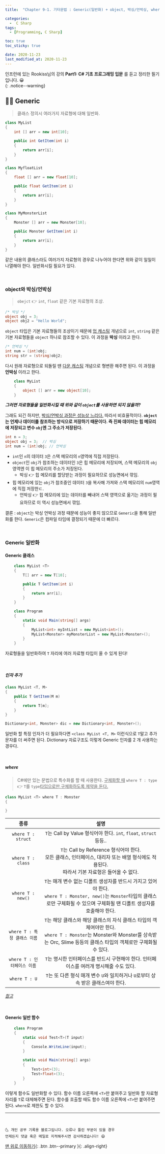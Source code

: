 ```yaml
---
title:  "Chapter 9-1. 기타문법 : Generic(일반화) + object, 박싱/언박싱, where" 

categories:
  -  C Sharp
tags:
  - [Programming, C Sharp]

toc: true
toc_sticky: true

date: 2020-11-23
last_modified_at: 2020-11-23
---
```


인프런에 있는 Rookiss님의 강의 **Part1: C# 기초 프로그래밍 입문** 를 듣고 정리한 필기입니다. 😀  
{: .notice--warning}


## 👩🏼 Generic

> 클래스 정의시 여러가지 자료형에 대해 일반화.

```c#
class MyList
{
    int [] arr = new int[10];

    public int GetItem(int i)
    {
        return arr[i];
    }
}

class MyfloatList
{
    float [] arr = new float[10];

    public float GetItem(int i)
    {
        return arr[i];
    }
}

class MyMonsterList
{
    Monster [] arr = new Monster[10];

    public Monster GetItem(int i)
    {
        return arr[i];
    }
}
```

같은 내용의 클래스라도 여러가지 자료형의 경우로 나누어야 한다면 위와 같이 일일이 나열해야 한다. 일반화시킬 필요가 있다. 

<br>

### object와 박싱/언박싱

> `obejct` 👉 `int`, `float` 같은 기본 자료형의 조상.

```c#
/* 박싱 */
object obj = 3; 
object obj2 = "Hello World";
```

`object` 타입은 기본 자료형들의 조상이기 때문에 <u>업 캐스팅</u> 개념으로 `int`, `string` 같은 기본 자료형들을 `object` 하나로 참조할 수 있다. 이 과정을 **박싱** 이라고 한다.

```c#
/* 언박싱 */
int num = (int)obj;
string str = (string)obj2;
```

다시 원래 자료형으로 되돌릴 땐 <u>다운 캐스팅</u> 개념으로 형변환 해주면 된다. 이 과정을 **언박싱** 이라고 한다.

```c#
    class MyList 
    {  
        object [] arr = new object[10];
    }
```

***그러면 자료형들을 일반화시킬 때 위와 같이 `object`를 사용하면 되지 않을까?***

그래도 되긴 하지만, <u>박싱/언박싱 과정은 성능상 느리다.</u> 따라서 비효율적이다. **`object`는 언제나 데이터를 참조하는 방식으로 저장하기 때문이다. 즉 진짜 데이터는 힙 메모리에 저장되고 변수 `obj`엔 그 주소가 저장된다.** 

```c#
int n = 3;
object obj = 3;  // 박싱
int num = (int)obj; // 언박싱
```

- `int`인 `n`의 데이터 `3`은 스택 메모리의 `n`영역에 직접 저장된다.
- `object`인 `obj`가 참조하는 데이터인 `3`은 힙 메모리에 저장되며, 스택 메모리의 `obj`영역엔 이 힙 메모리의 주소가 저장된다.
  - 박싱 👉 힙 메모리를 할당받는 과정이 필요하므로 성능면에서 깎임.
- 힙 메모리에 있는 `obj`가 참조중인 데이터 `3`을 복사해 가져와 스택 메모리의 `num`영역에 직접 저장한ㄷ.
  - 언박싱 👉 힙 메모리에 있는 데이터를 빼내어 스택 영역으로 옮기는 과정이 필요하므로 이 역시 성능면에서 깎임.

결론 : `object`는 박싱 언박싱 과정 때문에 성능이 좋지 않으므로 `Generic`을 통해 일반화를 한다. `Generic`은 컴파일 타임에 결정되기 때문에 더 빠르다.

<br>

### Generic 일반화 

#### Generic 클래스

```c#
    class MyList <T> 
    {  
        T[] arr = new T[10];

        public T GetItem(int i)
        {
            return arr[i];
        }
    }

    class Program
    {
        static void Main(string[] args)
        {
            MyList<int> myIntList = new MyList<int>();
            MyList<Monster> myMonsterList = new MyList<Monster>();
        }
    }
```

자료형들을 일반화하여 `T` 자리에 여러 자료형 타입이 올 수 있게 된다! 

<br>

##### 인자 추가

```c#
class MyList <T, M>
{
    public T GetItem(M m)
    {
        return T[m];
    }
}

Dictionary<int, Monster> dic = new Dictionary<int, Monster>();
```

일반화 할 특정 인자가 더 필요하다면 `<class MyList <T, M>` 이런식으로 `T`말고 추가 문자를 더 써주면 된다. Dictionary 자료구조도 이렇게 Generic 인자를 2 개 사용하는 경우다.

<br>

##### where

> C#에만 있는 문법으로 특수화를 할 때 사용한다. <u>구체화할 때</u> `where T : type` 👉 `T`를 `type`<u>타입으로만 구체화하도록 제약을 둔다.</u>

```c#
class MyList <T> where T : Monster
{

}
```

|종류|설명|
|:---:|:---:|
|`where T : struct`|`T`는 Call by Value 형식어야 한다. `int`, `float`, `struct` 등등..|
|`where T : class`|`T`는 Call by Reference 형식어야 한다. <br> 모든 클래스, 인터페이스, 대리자 또는 배열 형식에도 적용된다. <br> 따라서 기본 자료형은 들어올 수 없다.|
|`where T : new()`|`T`는 매개 변수 없는 디폴트 생성자를 반드시 가지고 있어야 한다. <br> `where T : Monster, new()`는 `Monster`타입의 클래스로만 구체화될 수 있으며 구체화될 땐 디폴트 생성자를 호출해야 한다.|
|`where T : 특정 클래스 이름`| `T`는 해당 클래스와 해당 클래스의 자식 클래스 타입의 객체여야만 한다. <br> `where T : Monster`는 Monster와 Monster를 상속받는 Orc, Slime 등등의 클래스 타입의 객체로만 구체화될 수 있다.|
|`where T : 인터페이스 이름`| `T`는 명시한 인터페이스를 반드시 구현해야 한다. 인터페이스를 여러개 명시해줄 수도 있다.|
|`where T : U`| `T`는 또 다른 형식 매개 변수 `U`와 일치하거나 `U`로부터 상속 받은 클래스여야 한다.|

*[참고](https://m.blog.naver.com/PostView.nhn?blogId=beaqon&logNo=221301092125&proxyReferer=https:%2F%2Fwww.google.com%2F)*



<br>

#### Generic 일반 함수

```c#
    class Program
    {
        static void Test<T>(T input)
        {
            Console.WriteLine(input);
        }

        static void Main(string[] args)
        {
            Test<int>(3);
            Test<float>(3);
        }
    }
```

이렇게 함수도 일반화할 수 있다. 함수 이름 오른쪽에 `<T>`만 붙여주고 일반화 할 자료형 자리를 `T`로 대체해주면 된다. 함수를 호출할 때도 함수 이름 오른쪽에 `<T>`만 붙여주면 된다. `where`로 제한도 할 수 있다.

***
<br>

    🌜 개인 공부 기록용 블로그입니다. 오류나 틀린 부분이 있을 경우 
    언제든지 댓글 혹은 메일로 지적해주시면 감사하겠습니다! 😄

[맨 위로 이동하기](#){: .btn .btn--primary }{: .align-right}